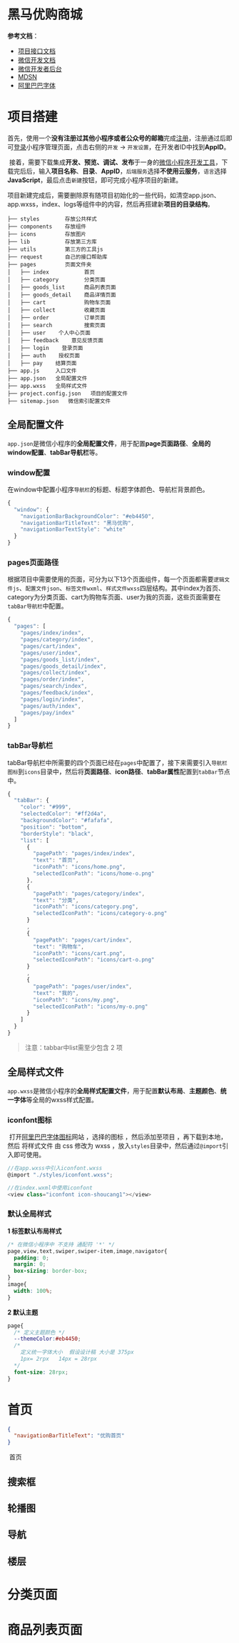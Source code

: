 # 黑马优购商城

**参考文档**：

- [项目接口文档](https://www.showdoc.com.cn/128719739414963)
- [微信开发文档](https://developers.weixin.qq.com/miniprogram/dev/framework/)
- [微信开发者后台](https://mp.weixin.qq.com/)
- [MDSN](https://developer.mozilla.org/zh-CN/)
- [阿里巴巴字体](https://www.iconfont.cn/)

# 项目搭建

​       首先，使用一个**没有注册过其他小程序或者公众号的邮箱**完成[注册](https://mp.weixin.qq.com/wxopen/waregister?action=step1)，注册通过后即可[登录](https://mp.weixin.qq.com/)小程序管理页面，点击右侧的`开发` -> `开发设置`，在开发者ID中找到**AppID**。

​        接着，需要下载集成**开发、预览、调试、发布**于一身的[微信小程序开发工具](https://developers.weixin.qq.com/miniprogram/dev/devtools/download.html)，下载完后后，输入**项目名称**、**目录**、**AppID**，`后端服务`选择**不使用云服务**，`语言`选择**JavaScript**，最后点击`新建`按钮，即可完成小程序项目的新建。

​        项目新建完成后，需要删除原有随项目初始化的一些代码，如清空app.json、app.wxss，index、logs等组件中的内容，然后再搭建新**项目的目录结构**。

```
├── styles        存放公共样式
├── components    存放组件
├── icons         存放图片
├── lib           存放第三⽅库
├── utils         第三方的工具js
├── request       ⾃⼰的接⼝帮助库
├── pages         页面文件夹
│   ├── index           首页    
│   ├── category        分类⻚⾯     
│   ├── goods_list      商品列表⻚⾯ 
│   ├── goods_detail    商品详情⻚⾯ 
│   ├── cart            购物⻋⻚⾯     
│   ├── collect         收藏⻚⾯    
│   ├── order           订单⻚⾯    
│   ├── search          搜索⻚⾯     
│   ├── user    个⼈中⼼⻚⾯     
│   ├── feedback    意⻅反馈⻚⾯     
│   ├── login    登录⻚⾯
│   ├── auth    授权⻚⾯    
│   ├── pay    结算⻚⾯     
├── app.js     入口文件
├── app.json   全局配置文件
├── app.wxss   全局样式文件
├── project.config.json   项目的配置文件
├── sitemap.json   微信索引配置文件
```



## 全局配置文件

​        `app.json`是微信小程序的**全局配置文件**，用于配置**page页面路径**、**全局的window配置**、**tabBar导航栏**等。

### window配置

​        在window中配置小程序`导航栏`的标题、标题字体颜色、导航栏背景颜色。

```js
{
  "window": {
    "navigationBarBackgroundColor": "#eb4450",
    "navigationBarTitleText": "黑马优购",
    "navigationBarTextStyle": "white"
  }
}
```



### pages页面路径

​        根据项目中需要使用的页面，可分为以下13个页面组件，每一个页面都需要`逻辑文件js`、`配置文件json`、`标签文件wxml`、`样式文件wxss`四层结构。其中index为首页、category为分类页面、cart为购物车页面、user为我的页面，这些页面需要在`tabBar导航栏`中配置。

```js
{
  "pages": [ 
    "pages/index/index",
    "pages/category/index", 
    "pages/cart/index",
    "pages/user/index",
    "pages/goods_list/index",
    "pages/goods_detail/index", 
    "pages/collect/index",
    "pages/order/index",
    "pages/search/index",
    "pages/feedback/index",
    "pages/login/index",
    "pages/auth/index",
    "pages/pay/index"
  ]
}
```



### tabBar导航栏

​        tabBar导航栏中所需要的四个页面已经在`pages`中配置了，接下来需要引入`导航栏图标`到`icons`目录中，然后将**页面路径**、**icon路径**、**tabBar属性**配置到`tabBar`节点中。

```js
{
  "tabBar": {
    "color": "#999",
    "selectedColor": "#ff2d4a",
    "backgroundColor": "#fafafa",
    "position": "bottom",
    "borderStyle": "black",
    "list": [
      {
        "pagePath": "pages/index/index",
        "text": "首页",
        "iconPath": "icons/home.png",
        "selectedIconPath": "icons/home-o.png"
      },
      {
        "pagePath": "pages/category/index",
        "text": "分类",
        "iconPath": "icons/category.png",
        "selectedIconPath": "icons/category-o.png"
      }
      ,
      {
        "pagePath": "pages/cart/index",
        "text": "购物车",
        "iconPath": "icons/cart.png",
        "selectedIconPath": "icons/cart-o.png"
      }
      ,
      {
        "pagePath": "pages/user/index",
        "text": "我的",
        "iconPath": "icons/my.png",
        "selectedIconPath": "icons/my-o.png"
      }
    ]
  }
}
```

> 注意：tabbar中list需至少包含 2 项



## 全局样式文件

​        `app.wxss`是微信小程序的**全局样式配置文件**，用于配置**默认布局**、**主题颜色**、**统一字体**等全局的wxss样式配置。

### iconfont图标

​        打开[阿⾥巴巴字体图标](https://www.iconfont.cn/)⽹站 ，选择的图标 ，然后添加⾄项⽬ ，再下载到本地，然后 将样式⽂件 由 css 修改为 wxss ，放入`styles`目录中，然后通过`@import`引入即可使用。

```cs
//在app.wxss中引入iconfont.wxss
@import "./styles/iconfont.wxss";

//在index.wxml中使用iconfont
<view class="iconfont icon-shoucang1"></view>
```



### 默认全局样式

**1 标签默认布局样式**

```css
/* 在微信小程序中 不支持 通配符 '*' */
page,view,text,swiper,swiper-item,image,navigator{
  padding: 0;
  margin: 0;
  box-sizing: border-box;
}
image{
  width: 100%;
}
```



**2 默认主题**

```css
page{
  /* 定义主题颜色 */
  --themeColor:#eb4450;
  /*
    定义统一字体大小  假设设计稿 大小是 375px 
    1px= 2rpx   14px = 28rpx
  */
  font-size: 28rpx;
}
```



# 首页



```json
{
  "navigationBarTitleText": "优购首页"
}
```

​        首页



## 搜索框

## 轮播图

## 导航

## 楼层



# 分类页面

# 商品列表页面